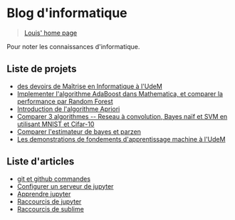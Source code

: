 # Blog d'informatique

> [Louis' home page](https://https://louis-udm.github.io)

Pour noter les connaissances d'informatique.

## Liste de projets

- [des devoirs de Maîtrise en Informatique à l'UdeM](https://github.com/Louis-udm/Devoirs-Maitrise-UdeM)
- [Implementer l'algorithme AdaBoost dans Mathematica, et comparer la performance par Random Forest](https://github.com/Louis-udm/Devoirs-Maitrise-UdeM/tree/master/Algorithmes/AdaBoost)
- [Introduction de l'algorithme Apriori](https://github.com/Louis-udm/Devoirs-Maitrise-UdeM/tree/master/Projet%20de%20IFT6141-Reconnaissance%20des%20formes)
- [Comparer 3 algorithmes -- Reseau à convolution, Bayes naïf et SVM en utilisant MNIST et Cifar-10](https://github.com/Louis-udm/Devoirs-Maitrise-UdeM/tree/master/Projet%20de%20IFT6390-Fondements%20de%20l'apprentissage%20machine)
- [Comparer l'estimateur de bayes et parzen](https://github.com/Louis-udm/Devoirs-Maitrise-UdeM/blob/master/Devoirs%20de%20IFT6390-Fondements%20de%20l'apprentissage%20machine/Devoir1/IFT6390%20Devoirs%201%20-%20TP2%20-%20ZhibinLu%20and%20XiaochengLiu.ipynb)
- [Les demonstrations de fondements d'apprentissage machine à l'UdeM](https://github.com/Louis-udm/ift-labo)

## Liste d'articles
- [git et github commandes](https://github.com/Louis-udm/Blog/blob/master/git-and-github-readme.md)
- [Configurer un serveur de jupyter](https://github.com/Louis-udm/Blog/blob/master/jupyter-configur_serveur.md)
- [Apprendre jupyter](https://github.com/Louis-udm/Blog/blob/master/jupyter-helloworld.ipynb)
- [Raccourcis de jupyter](https://github.com/Louis-udm/Blog/blob/master/jupyter-shortcutkeys.md)
- [Raccourcis de sublime](https://github.com/Louis-udm/Blog/blob/master/sublime-readme.md)